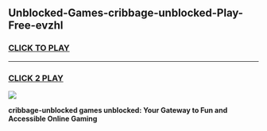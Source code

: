 
## Unblocked-Games-cribbage-unblocked-Play-Free-evzhl
<h3>
<a href="https://premium76.site?title=cribbage-unblocked&ref=17A">CLICK TO PLAY</a></h3>
<hr>

<h3>
<a href="https://premium76.site?title=cribbage-unblocked&ref=17A">CLICK 2 PLAY</a>
  
</h3>

<a href="https://premium76.site?title=cribbage-unblocked&ref=17A"><img src="https://clearcache.store/games.png"></a>


**cribbage-unblocked games unblocked: Your Gateway to Fun and Accessible Online Gaming**
